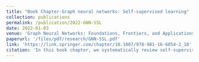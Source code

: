```yaml
---
title: "Book Chapter-Graph neural networks: Self-supervised learning"
collection: publications
permalink: /publication/2022-GNN-SSL
date: 2022-01-03
venue: 'Graph Neural Networks: Foundations, Frontiers, and Applications'
paperurl: '/files/pdf/research/GNN-SSL.pdf'
link: 'https://link.springer.com/chapter/10.1007/978-981-16-6054-2_18'
citation: 'In this book chapter, we systematically review self-supervised learning methods in Graph Neural Networks.'
---
```

